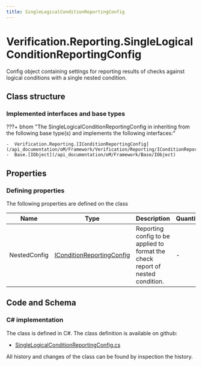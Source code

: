 ```yaml
---
title: SingleLogicalConditionReportingConfig
---
```


# Verification.Reporting.SingleLogicalConditionReportingConfig

Config object containing settings for reporting results of checks against logical conditions with a single nested condition.

## Class structure

### Implemented interfaces and base types

???+ bhom "The SingleLogicalConditionReportingConfig in inheriting from the following base type(s) and implements the following interfaces:"

    -  Verification.Reporting.[IConditionReportingConfig](/api_documentation/oM/Framework/Verification/Reporting/IConditionReportingConfig)
    -  Base.[IObject](/api_documentation/oM/Framework/Base/IObject)


## Properties



### Defining properties

The following properties are defined on the class

| Name             | Type             | Description      | Quantity         |
|------------------|------------------|------------------|------------------|
| NestedConfig | [IConditionReportingConfig](/api_documentation/oM/Framework/Verification/Reporting/IConditionReportingConfig) | Reporting config to be applied to format the check report of nested condition. | - |


## Code and Schema

### C# implementation

The class is defined in C#. The class definition is available on github:

- [SingleLogicalConditionReportingConfig.cs](https://github.com/BHoM/BHoM/blob/develop/Verification_oM/Reporting\SingleLogicalConditionReportingConfig.cs)

All history and changes of the class can be found by inspection the history.
